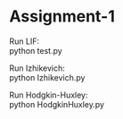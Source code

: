 # Assignment-1

Run LIF:  
  python test.py  
  
Run Izhikevich:  
  python Izhikevich.py  
  
Run Hodgkin-Huxley:  
  python HodgkinHuxley.py  
